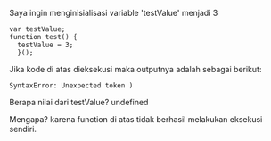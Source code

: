 Saya ingin menginisialisasi variable 'testValue' menjadi 3

    var testValue;
    function test() {
      testValue = 3;
      }();

Jika kode di atas dieksekusi maka outputnya adalah sebagai berikut:

    SyntaxError: Unexpected token )

Berapa nilai dari testValue?
    undefined

Mengapa?
karena function di atas tidak berhasil melakukan eksekusi sendiri.
